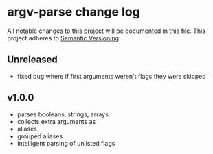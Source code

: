 # argv-parse change log

All notable changes to this project will be documented in this file.
This project adheres to [Semantic Versioning](http://semver.org/).

## Unreleased
- fixed bug where if first arguments weren't flags they were skipped

## v1.0.0
- parses booleans, strings, arrays
- collects extra arguments as `_`
- aliases
- grouped aliases
- intelligent parsing of unlisted flags